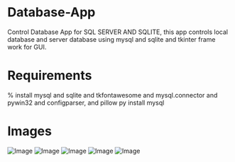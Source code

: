 # Database-App
Control Database App for SQL SERVER AND SQLITE, this app controls local database and server database using mysql and sqlite and tkinter frame work for GUI.

# Requirements
% install mysql and sqlite and tkfontawesome and mysql.connector and pywin32 and configparser, and pillow
    py install mysql


# Images
![Image](https://github.com/user-attachments/assets/437f0203-0274-46c4-8ea8-6a41303c4508)
![Image](https://github.com/user-attachments/assets/e71ca82b-e9c2-4562-8729-8fdc4287c8c5)
![Image](https://github.com/user-attachments/assets/f37b5300-33b8-46be-980d-4743ca4bf3fe)
![Image](https://github.com/user-attachments/assets/be8acd49-b4a3-4d3b-980c-848723671cfe)
![Image](https://github.com/user-attachments/assets/f618dd27-34e2-4dc0-8441-8438eba3294f)
